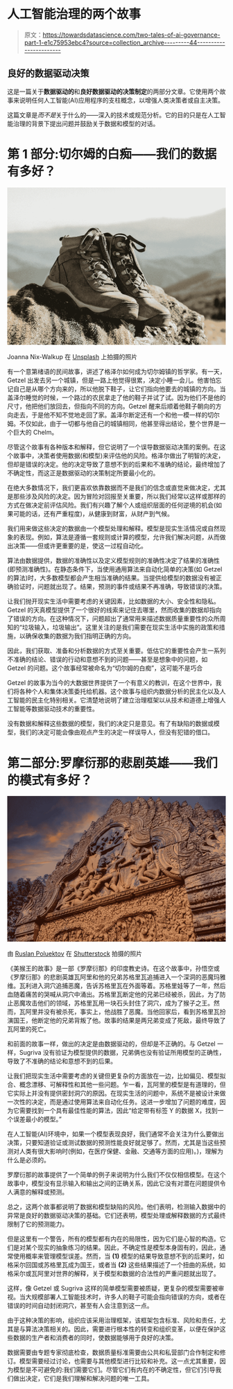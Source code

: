 # 人工智能治理的两个故事

> 原文：<https://towardsdatascience.com/two-tales-of-ai-governance-part-1-e1c75953ebc4?source=collection_archive---------44----------------------->

## **良好的数据驱动决策**

这是一篇关于**数据驱动的**和**良好数据驱动的决策制定**的两部分文章。它使用两个故事来说明任何人工智能(AI)应用程序的支柱概念，以增强人类决策者或自主决策。

这篇文章是*而不是*关于什么的——深入的技术或规范分析。它的目的只是在人工智能治理的背景下提出问题并鼓励关于数据和模型的对话。

# 第 1 部分:切尔姆的白痴——我们的数据有多好？

![](img/0a7332368cdfe13b674fa33d43799a1b.png)

Joanna Nix-Walkup 在 [Unsplash](https://unsplash.com) 上拍摄的照片

有一个意第绪语的民间故事，讲述了格泽尔如何成为切尔姆镇的哲学家。有一天，Getzel 出发去另一个城镇，但是一路上他觉得很累，决定小睡一会儿。他害怕忘记自己是从哪个方向来的，所以他脱下鞋子，让它们指向他要去的城镇的方向。当盖泽尔睡觉的时候，一个路过的农民拿走了他的鞋子并试了试。因为他们不是他的尺寸，他把他们放回去，但指向不同的方向。Getzel 醒来后顺着他鞋子朝向的方向走去，于是他不知不觉地走回了家。盖泽尔断定还有一个和他一模一样的切尔姆。不仅如此，由于一切都与他自己的城镇相同，他甚至得出结论，整个世界是一个巨大的 Chelm。

尽管这个故事有各种版本和解释，但它说明了一个误导数据驱动决策的案例。在这个故事中，决策者使用数据(和模型)来评估他的风险。格泽尔做出了明智的决定，但却是错误的决定。他的决定导致了意想不到的后果和不准确的结论，最终增加了不确定性，而这正是数据驱动的决策制定所要最小化的。

在绝大多数情况下，我们更喜欢依靠数据而不是我们的信念或直觉来做决定，尤其是那些涉及风险的决定。因为冒险对回报至关重要，所以我们经常以这样或那样的方式在做决定前评估风险。我们有兴趣了解个人或组织层面的任何逆境的机会(如果可能的话，还有严重程度)，从健康到财富，从财产到气候。

我们用来做这些决定的数据由一个模型处理和解释。模型是现实生活情况或自然现象的表现。例如，算法是遵循一套规则或计算的模型，允许我们解决问题，从而做出决策——但或许更重要的是，使这一过程自动化。

算法由数据提供，数据的准确性以及定义模型规则的准确性决定了结果的准确性(即预测准确性)。在静态条件下，当使用通用算法来自动化简单的决策(如 Getzel 的算法)时，大多数模型都会产生相当准确的结果。当提供给模型的数据没有被正确验证时，问题就出现了。结果，预测的事件或结果不再准确，导致错误的决策。

让我们抛开现实生活中需要考虑的关键因素，比如数据的大小、安全性和隐私。Getzel 的天真模型提供了一个很好的线索来记住去哪里，然而收集的数据却指向了错误的方向。在这种情况下，问题超出了通常用来描述数据质量重要性的众所周知的“垃圾输入，垃圾输出”。这里关注的是我们需要在现实生活中实施的政策和措施，以确保收集的数据为我们指明正确的方向。

因此，我们获取、准备和分析数据的方式至关重要。低估它的重要性会产生一系列不准确的结论、错误的行动和意想不到的问题——甚至是想象中的问题，如 Getzel 的问题。这个故事经常被命名为“切尔姆的白痴”，这可能不是巧合

Getzel 的故事为当今的大数据世界提供了一个有意义的教训，在这个世界中，我们将各种个人和集体决策委托给机器。这个故事与组织内数据分析的民主化以及人工智能的民主化特别相关。它清楚地说明了建立治理框架以从技术和道德上增强人工智能等数据驱动技术的重要性。

没有数据和解释这些数据的模型，我们的决定只是意见。有了有缺陷的数据或模型，我们的决定可能会像由观点产生的决定一样误导人，但没有犯错的借口。

# 第二部分:罗摩衍那的悲剧英雄——我们的模式有多好？

![](img/b2fcb80c8252185b3af66dfc91aa9a6e.png)

由 [Ruslan Poluektov](https://www.shutterstock.com/g/RuslanPoluektov) 在 [Shutterstock](https://www.shutterstock.com/home) 拍摄的照片

《美猴王的故事》是一部《罗摩衍那》的印度教史诗。在这个故事中，孙悟空或《罗摩衍那》的悲剧英雄瓦阿里和他的兄弟苏格里瓦追捕进入一个深洞的恶魔玛雅维。瓦利进入洞穴追捕恶魔，告诉苏格里瓦在外面等着。苏格里娃等了一年，然后血随着痛苦的哭喊从洞穴中涌出。苏格里瓦断定他的兄弟已经被杀，因此，为了防止恶魔攻击他们的领域，苏格里瓦用一块石头封住了洞穴，成为了猴子之王。然而，瓦阿里并没有被杀死，事实上，他战胜了恶魔。当他回家后，看到苏格里瓦扮演国王，他断定他的兄弟背叛了他。故事的结果是两兄弟变成了死敌，最终导致了瓦阿里的死亡。

和前面的故事一样，做出的决定是由数据驱动的，但却是不正确的。与 Getzel 一样，Sugriva 没有验证为模型提供的数据，兄弟俩也没有验证所用模型的正确性，导致了不准确的结论和意想不到的后果。

让我们把现实生活中需要考虑的关键但更复杂的方面放在一边，比如偏见、模型拟合、概念漂移、可解释性和其他一些问题。乍一看，瓦阿里的模型是有道理的，但它实际上并没有提供密封洞穴的原因。在现实生活的问题中，系统不是被设计来做一次性的决定，而是通过使用算法来自动化任务。这进一步增加了问题的难度，因为它需要找到一个具有最佳性能的算法，因此“给定带有标签 Y 的数据 X，找到一个误差最小的模型。”

在人工智能(AI)环境中，如果一个模型表现良好，我们通常不会关注为什么要做出决策，只要知道验证或测试数据的预测性能良好就足够了。然而，尤其是当这些预测对人类有很大影响时(例如，在医疗保健、金融、交通等方面的应用)。)，理解为什么是必须的。

罗摩衍那的故事提供了一个简单的例子来说明为什么我们不仅仅相信模型。在这个故事中，模型没有显示输入和输出之间的正确关系，因此它没有对潜在问题提供令人满意的解释或预测。

总之，这两个故事都说明了数据和模型缺陷的风险。他们表明，检测输入数据中的异常是良好的数据驱动决策的基础。它们还表明，模型处理或解释数据的方式最终限制了它的预测能力。

但是这里有一个警告，所有的模型都有内在的局限性，因为它们是心智的构造。它们是对某个现实的抽象练习的结果。因此，不确定性是模型本身固有的，因此，通常使用概率来管理模型误差。然而，当 **(1)** 模型的结果导致意想不到的后果时，如格采尔回国或苏格里瓦成为国王，或者当 **(2)** 这些结果描述了一个扭曲的系统，如格采尔或瓦阿里对世界的解释，关于模型和数据的合法性的严重问题就出现了。

这样，像 Getzel 或 Sugriva 这样的简单模型需要被质疑，更复杂的模型需要被审视。当大规模部署人工智能技术时，许多人的鞋子可能会指向错误的方向，或者在错误的时间自动封闭洞穴，甚至有人会注意到这一点。

由于这种决策的影响，组织应该采用治理框架，该框架包含标准、风险和责任，尤其是与算法决策相关的。因此，需要进行根本性的转变和组织变革，以便在保护这些数据的生产者和消费者的同时，使数据能够用于良好的决策。

数据需要由专题专家彻底检查，数据质量标准需要由公共和私营部门合作制定和修订。模型需要经过讨论，也需要与其他模型进行比较和补充。这一点尤其重要，因为模型是不可避免的:我们需要它们。尽管它们有内在的不确定性，但它们引导我们做出决定，它们是我们理解和解决问题的唯一工具。